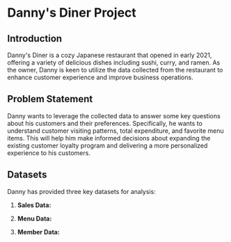 # Danny's Diner Project

## Introduction

Danny's Diner is a cozy Japanese restaurant that opened in early 2021, offering a variety of delicious dishes including sushi, curry, and ramen. As the owner, Danny is keen to utilize the data collected from the restaurant to enhance customer experience and improve business operations.

## Problem Statement

Danny wants to leverage the collected data to answer some key questions about his customers and their preferences. Specifically, he wants to understand customer visiting patterns, total expenditure, and favorite menu items. This will help him make informed decisions about expanding the existing customer loyalty program and delivering a more personalized experience to his customers.

## Datasets

Danny has provided three key datasets for analysis:

1. **Sales Data:** 
   
2. **Menu Data:** 
   
3. **Member Data:** 
